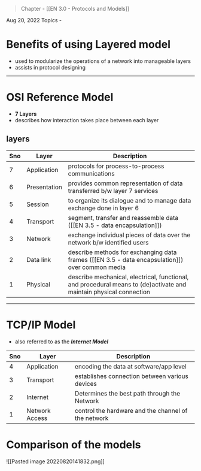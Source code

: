 >Chapter - [[EN 3.0 - Protocols and Models]]

Aug 20, 2022
Topics - 

# Benefits of using Layered model
- used to modularize the operations of a network into manageable layers
- assists in protocol designing

---

# OSI Reference Model
- **7 Layers**
- describes how interaction takes place between each layer

## layers
| Sno | Layer        | Description                                                                     |
| --- | ------------ | ------------------------------------------------------------------------------- |
| 7   | Application  | protocols for process-to-process communications                                 |
| 6   | Presentation | provides common representation of data transferred b/w layer 7 services                  |
| 5   | Session      | to organize its dialogue and to manage data exchange done in layer 6            |
| 4   | Transport    | segment, transfer and reassemble data ([[EN 3.5 - data encapsulation]])                         |
| 3   | Network      | exchange individual pieces of data over the network b/w identified users        |
| 2   | Data link    | describe methods for exchanging data frames ([[EN 3.5 - data encapsulation]]) over common media |
| 1   | Physical     |       describe mechanical, electrical, functional, and procedural means to (de)activate and maintain physical connection       |

---

# TCP/IP Model
- also referred to as the ***Internet Model***

| Sno | Layer          | Description                                    |
| --- | -------------- | ---------------------------------------------- |
| 4   | Application    | encoding the data at software/app level        |
| 3   | Transport      | establishes connection between various devices |
| 2   | Internet       | Determines the best path through the Network   |
| 1   | Network Access | control the hardware and the channel of the network                                               |


# Comparison of the models
![[Pasted image 20220820141832.png]]
